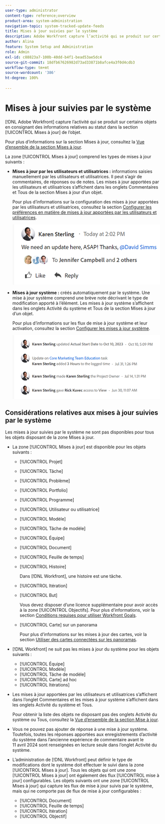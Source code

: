 ```yaml
---
user-type: administrator
content-type: reference;overview
product-area: system-administration
navigation-topic: system-tracked-update-feeds
title: Mises à jour suivies par le système
description: Adobe Workfront capture l’activité qui se produit sur certains objets en consignant les informations de statut dans la zone [!UICONTROL Mises à jour] de l’objet.
author: Alina
feature: System Setup and Administration
role: Admin
exl-id: c88823a7-100b-40dd-b4f1-bead53ae5dc4
source-git-commit: 18dfb67626982d73ad33871b8afce4a3f0d4cdb3
workflow-type: tm+mt
source-wordcount: '386'
ht-degree: 100%

---
```


# Mises à jour suivies par le système

<!-- Audited: April, 2024-->

<!--
<span class="preview">The highlighted information on this page refers to functionality not yet generally available. It is available only in the Preview environment for all customers, or in the Production environment for customers who enabled fast releases.</span>

<span class="preview">For information about fast releases, see [Enable or disable fast releases for your organization](/help/quicksilver/administration-and-setup/set-up-workfront/configure-system-defaults/enable-fast-release-process.md).</span>

<span class="preview">For information about the current release, see [Second Quarter 2024 release overview](/help/quicksilver/product-announcements/product-releases/24-q2-release-activity/24-q2-release-overview.md).</span>-->

[!DNL Adobe Workfront] capture l’activité qui se produit sur certains objets en consignant des informations relatives au statut dans la section [!UICONTROL Mises à jour] de l’objet.

Pour plus d’informations sur la section Mises à jour, consultez la [Vue d’ensemble de la section Mises à jour](/help/quicksilver/workfront-basics/updating-work-items-and-viewing-updates/updates-tab-overview.md).

La zone [!UICONTROL Mises à jour] comprend les types de mises à jour suivants :

* **Mises à jour par les utilisateurs et utilisatrices :** informations saisies manuellement par les utilisateurs et utilisatrices. Il peut s’agir de commentaires, de réponses ou de notes. Les mises à jour apportées par les utilisateurs et utilisatrices s’affichent dans les onglets Commentaires et Tous de la section Mises à jour d’un objet.

  Pour plus d’informations sur la configuration des mises à jour apportées par les utilisateurs et utilisatrices, consultez la section [Configurer les préférences en matière de mises à jour apportées par les utilisateurs et utilisatrices](../../../administration-and-setup/set-up-workfront/system-tracked-update-feeds/configure-preferences-user-updates.md).

  ![](assets/updates-qs-350x125.png)

* **Mises à jour système :** créés automatiquement par le système. Une mise à jour système comprend une brève note décrivant le type de modification apporté à l’élément. Les mises à jour système s’affichent dans les onglets Activité du système et Tous de la section Mises à jour d’un objet.

  Pour plus d’informations sur les flux de mise à jour système et leur activation, consultez la section [Configurer les mises à jour système](../../../administration-and-setup/set-up-workfront/system-tracked-update-feeds/configure-system-updates.md).

  ![](assets/system-updates-example-unified-stream.png)


  <!--
  DRAFTED IN FLARE:
  Timestamps for system updates are based on your operating system's timezone.
  
  -->

## Considérations relatives aux mises à jour suivies par le système

Les mises à jour suivies par le système ne sont pas disponibles pour tous les objets disposant de la zone Mises à jour.

* La zone [!UICONTROL Mises à jour] est disponible pour les objets suivants :

   * [!UICONTROL Projet]
   * [!UICONTROL Tâche]
   * [!UICONTROL Problème]
   * [!UICONTROL Portfolio]
   * [!UICONTROL Programme]
   * [!UICONTROL Utilisateur ou utilisatrice]
   * [!UICONTROL Modèle]
   * [!UICONTROL Tâche de modèle]
   * [!UICONTROL Équipe]
   * [!UICONTROL Document]
   * [!UICONTROL Feuille de temps]
   * [!UICONTROL Histoire]

     Dans [!DNL Workfront], une histoire est une tâche.
   * [!UICONTROL Itération]
   * [!UICONTROL But]

     Vous devez disposer d’une licence supplémentaire pour avoir accès à la zone [!UICONTROL Objectifs]. Pour plus d’informations, voir la section [Conditions requises pour utiliser Workfront Goals](../../../workfront-goals/goal-management/access-needed-for-wf-goals.md).
   * [!UICONTROL Carte] sur un panorama

     Pour plus d’informations sur les mises à jour des cartes, voir la section [Utiliser des cartes connectées sur les panoramas](../../../agile/get-started-with-boards/connected-cards.md).

* [!DNL Workfront] ne suit pas les mises à jour du système pour les objets suivants :

   * [!UICONTROL Équipe]
   * [!UICONTROL Modèle]
   * [!UICONTROL Tâche de modèle]
   * [!UICONTROL Carte] ad hoc
   * [!UICONTROL Itérations]


<!--hiding this bit because this is not true, at this time (August 2023). Users with a Work or Review license can see system updates by default as well.

Your [!DNL Workfront] license determines whether system updates display by default in the [!UICONTROL Updates] area of objects. [!DNL Workfront] users with a [!UICONTROL Plan] license have system updates displayed in the [!UICONTROL Updates] area by default. However, users can filter out system updates, as described in the [Enable or disable system updates](../../../workfront-basics/updating-work-items-and-viewing-updates/update-work.md#enable) section in [Update work](../../../workfront-basics/updating-work-items-and-viewing-updates/update-work.md). All other [!DNL Workfront] licenses filter system updates by default.
-->

* Les mises à jour apportées par les utilisateurs et utilisatrices s’affichent dans l’onglet Commentaires et les mises à jour système s’affichent dans les onglets Activité du système et Tous.

  Pour obtenir la liste des objets ne disposant pas des onglets Activité du système ou Tous, consultez la [Vue d’ensemble de la section Mise à jour](/help/quicksilver/workfront-basics/updating-work-items-and-viewing-updates/updates-tab-overview.md).

* Vous ne pouvez pas ajouter de réponse à une mise à jour système. Toutefois, toutes les réponses apportées aux enregistrements d’activité du système dans l’ancienne expérience de commentaire avant le 11 avril 2024 sont renseignées en lecture seule dans l’onglet Activité du système.

<!--
* The following are differences between the new and the legacy commenting experience: 

   * When using the new commenting experience, user updates display in the Comments tab and system updates display in the System Activity <span class="preview">and the All</span> tabs.  

      For more information about the new commenting experience, see [New commenting experience](../../../product-announcements/betas/new-commenting-experience-beta/unified-commenting-experience.md).

      <span class="preview">For a list of objects that do not have the System Activity or the All tabs, see [Update section overview](/help/quicksilver/workfront-basics/updating-work-items-and-viewing-updates/updates-tab-overview.md)</span>

   * <span class="preview">When using the new commenting experience, you cannot add a comment to a system update. However, any replies made to system activity records in the legacy commenting experience are populated on the System Activity tab as read-only in the new commenting experience.</span>
   * When using the legacy commenting experience, the system and user updates display in one continuous feed. 

   * When using the legacy commenting experience, users can view system updates by default or they can choose to not display them. Disabling system updates is not possible when using the new commenting experience. 

      For information about disabling the display of system updates, see the section [Enable or disable system updates](../../../workfront-basics/updating-work-items-and-viewing-updates/update-work.md#enable) in the article [Update work](../../../workfront-basics/updating-work-items-and-viewing-updates/update-work.md).  

   * <span class="preview">The legacy commenting experience has been disabled in the Preview environment. For more information, see [Second Quarter 2024 Update stream and notification enhancements](/help/quicksilver/product-announcements/product-releases/24-q2-release-activity/24-q2-update-stream-enhancements.md).</span>
-->

* L’administration de [!DNL Workfront] peut définir le type de modifications dont le système doit effectuer le suivi dans la zone [!UICONTROL Mises à jour]. Tous les objets qui ont une zone [!UICONTROL Mises à jour] ont également des flux [!UICONTROL mise à jour] configurables. Les objets suivants ont une zone [!UICONTROL Mises à jour] qui capture les flux de mise à jour suivis par le système, mais qui ne comporte pas de flux de mise à jour configurables :

   * [!UICONTROL Document]
   * [!UICONTROL Feuille de temps]
   * [!UICONTROL Itération]
   * [!UICONTROL Objectif]


